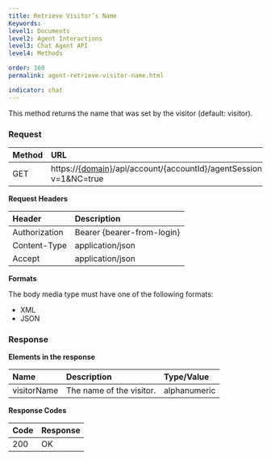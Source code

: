 ```yaml
---
title: Retrieve Visitor’s Name
Keywords:
level1: Documents
level2: Agent Interactions
level3: Chat Agent API
level4: Methods

order: 160
permalink: agent-retrieve-visitor-name.html

indicator: chat
---
```


This method returns the name that was set by the visitor (default: visitor).

### Request

| Method | URL |
| :--- | :--- |
| GET | https://[{domain}](https://developers.liveperson.com/agent-domain-domain-api.html)/api/account/{accountId}/agentSession/{agentSessionId}/chat/{chatId}/info/visitorName?v=1&NC=true |

**Request Headers**

| Header | Description |
| :--- | :--- |
| Authorization| Bearer {bearer-from-login} |
| Content-Type | application/json |
| Accept | application/json |

**Formats**

The body media type must have one of the following formats:

- XML
- JSON

### Response

**Elements in the response**

| Name | Description | Type/Value |
| :--- | :--- | :--- |
| visitorName | The name of the visitor. | alphanumeric |

**Response Codes**

| Code | Response |
| :--- | :--- |
| 200 | OK |